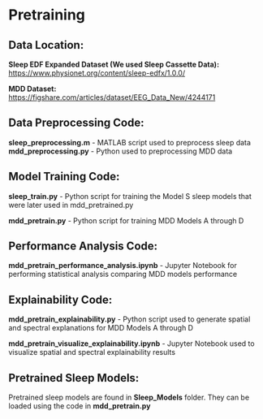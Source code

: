 # Pretraining

## Data Location:

**Sleep EDF Expanded Dataset (We used Sleep Cassette Data):** 
https://www.physionet.org/content/sleep-edfx/1.0.0/

**MDD Dataset:**
https://figshare.com/articles/dataset/EEG_Data_New/4244171

## Data Preprocessing Code:

**sleep_preprocessing.m** - MATLAB script used to preprocess sleep data
**mdd_preprocessing.py** - Python used to preprocessing MDD data

## Model Training Code:

**sleep_train.py** - Python script for training the Model S sleep models that were later used in mdd_pretrained.py

**mdd_pretrain.py** - Python script for training MDD Models A through D

## Performance Analysis Code:

**mdd_pretrain_performance_analysis.ipynb** - Jupyter Notebook for performing statistical analysis comparing MDD models performance

## Explainability Code:

**mdd_pretrain_explainability.py** - Python script used to generate spatial and spectral explanations for MDD Models A through D

**mdd_pretrain_visualize_explainability.ipynb** - Jupyter Notebook used to visualize spatial and spectral explainability results

## Pretrained Sleep Models:

Pretrained sleep models are found in **Sleep_Models** folder. They can be loaded using the code in **mdd_pretrain.py**
